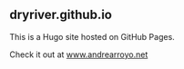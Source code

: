 ## dryriver.github.io

This is a Hugo site hosted on GitHub Pages.

Check it out at www.andrearroyo.net

